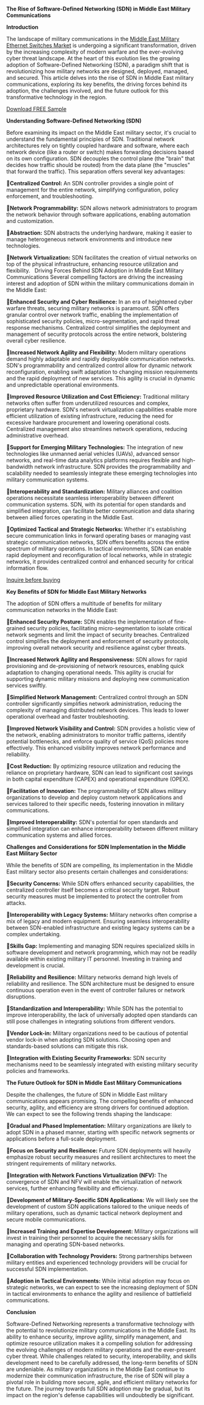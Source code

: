**The Rise of Software-Defined Networking (SDN) in Middle East Military Communications**

**Introduction**

The landscape of military communications in the [Middle East Military Ethernet Switches Market](https://www.nextmsc.com/report/middle-east-military-ethernet-switches-market) is undergoing a significant transformation, driven by the increasing complexity of modern warfare and the ever-evolving cyber threat landscape. At the heart of this evolution lies the growing adoption of Software-Defined Networking (SDN), a paradigm shift that is revolutionizing how military networks are designed, deployed, managed, and secured. This article delves into the rise of SDN in Middle East military communications, exploring its key benefits, the driving forces behind its adoption, the challenges involved, and the future outlook for this transformative technology in the region.

[Download FREE Sample](https://www.nextmsc.com/middle-east-military-ethernet-switches-market/request-sample)

**Understanding Software-Defined Networking (SDN)**

Before examining its impact on the Middle East military sector, it's crucial to understand the fundamental principles of SDN. Traditional network architectures rely on tightly coupled hardware and software, where each network device (like a router or switch) makes forwarding decisions based on its own configuration. SDN decouples the control plane (the "brain" that decides how traffic should be routed) from the data plane (the "muscles" that forward the traffic). This separation offers several key advantages:   

**Centralized Control:** An SDN controller provides a single point of management for the entire network, simplifying configuration, policy enforcement, and troubleshooting.   

**Network Programmability:** SDN allows network administrators to program the network behavior through software applications, enabling automation and customization.   

**Abstraction:** SDN abstracts the underlying hardware, making it easier to manage heterogeneous network environments and introduce new technologies.   

**Network Virtualization:** SDN facilitates the creation of virtual networks on top of the physical infrastructure, enhancing resource utilization and flexibility.   
Driving Forces Behind SDN Adoption in Middle East Military Communications
Several compelling factors are driving the increasing interest and adoption of SDN within the military communications domain in the Middle East:

**Enhanced Security and Cyber Resilience:** In an era of heightened cyber warfare threats, securing military networks is paramount. SDN offers granular control over network traffic, enabling the implementation of sophisticated security policies, micro-segmentation, and rapid threat response mechanisms. Centralized control simplifies the deployment and management of security protocols across the entire network, bolstering overall cyber resilience.   

**Increased Network Agility and Flexibility:** Modern military operations demand highly adaptable and rapidly deployable communication networks. SDN's programmability and centralized control allow for dynamic network reconfiguration, enabling swift adaptation to changing mission requirements and the rapid deployment of new services. This agility is crucial in dynamic and unpredictable operational environments.   

**Improved Resource Utilization and Cost Efficiency:** Traditional military networks often suffer from underutilized resources and complex, proprietary hardware. SDN's network virtualization capabilities enable more efficient utilization of existing infrastructure, reducing the need for excessive hardware procurement and lowering operational costs. Centralized management also streamlines network operations, reducing administrative overhead.   

**Support for Emerging Military Technologies:** The integration of new technologies like unmanned aerial vehicles (UAVs), advanced sensor networks, and real-time data analytics platforms requires flexible and high-bandwidth network infrastructure. SDN provides the programmability and scalability needed to seamlessly integrate these emerging technologies into military communication systems.

**Interoperability and Standardization:** Military alliances and coalition operations necessitate seamless interoperability between different communication systems. SDN, with its potential for open standards and simplified integration, can facilitate better communication and data sharing between allied forces operating in the Middle East.   

**Optimized Tactical and Strategic Networks:** Whether it's establishing secure communication links in forward operating bases or managing vast strategic communication networks, SDN offers benefits across the entire spectrum of military operations. In tactical environments, SDN can enable rapid deployment and reconfiguration of local networks, while in strategic networks, it provides centralized control and enhanced security for critical information flow.   

[Inquire before buying](https://www.nextmsc.com/middle-east-military-ethernet-switches-market/inquire-before-buying)

**Key Benefits of SDN for Middle East Military Networks**

The adoption of SDN offers a multitude of benefits for military communication networks in the Middle East:

**Enhanced Security Posture:** SDN enables the implementation of fine-grained security policies, facilitating micro-segmentation to isolate critical network segments and limit the impact of security breaches. Centralized control simplifies the deployment and enforcement of security protocols, improving overall network security and resilience against cyber threats.   

**Increased Network Agility and Responsiveness:** SDN allows for rapid provisioning and de-provisioning of network resources, enabling quick adaptation to changing operational needs. This agility is crucial for supporting dynamic military missions and deploying new communication services swiftly.   

**Simplified Network Management:** Centralized control through an SDN controller significantly simplifies network administration, reducing the complexity of managing distributed network devices. This leads to lower operational overhead and faster troubleshooting.   

**Improved Network Visibility and Control:** SDN provides a holistic view of the network, enabling administrators to monitor traffic patterns, identify potential bottlenecks, and enforce quality of service (QoS) policies more effectively. This enhanced visibility improves network performance and reliability.   

**Cost Reduction:** By optimizing resource utilization and reducing the reliance on proprietary hardware, SDN can lead to significant cost savings in both capital expenditure (CAPEX) and operational expenditure (OPEX).   

**Facilitation of Innovation:** The programmability of SDN allows military organizations to develop and deploy custom network applications and services tailored to their specific needs, fostering innovation in military communications.   

**Improved Interoperability:** SDN's potential for open standards and simplified integration can enhance interoperability between different military communication systems and allied forces.   

**Challenges and Considerations for SDN Implementation in the Middle East Military Sector**

While the benefits of SDN are compelling, its implementation in the Middle East military sector also presents certain challenges and considerations:

**Security Concerns:** While SDN offers enhanced security capabilities, the centralized controller itself becomes a critical security target. Robust security measures must be implemented to protect the controller from attacks.   

**Interoperability with Legacy Systems:** Military networks often comprise a mix of legacy and modern equipment. Ensuring seamless interoperability between SDN-enabled infrastructure and existing legacy systems can be a complex undertaking.   

**Skills Gap:** Implementing and managing SDN requires specialized skills in software development and network programming, which may not be readily available within existing military IT personnel. Investing in training and development is crucial.   

**Reliability and Resilience:** Military networks demand high levels of reliability and resilience. The SDN architecture must be designed to ensure continuous operation even in the event of controller failures or network disruptions.   

**Standardization and Interoperability:** While SDN has the potential to improve interoperability, the lack of universally adopted open standards can still pose challenges in integrating solutions from different vendors.   

**Vendor Lock-in:** Military organizations need to be cautious of potential vendor lock-in when adopting SDN solutions. Choosing open and standards-based solutions can mitigate this risk.

**Integration with Existing Security Frameworks:** SDN security mechanisms need to be seamlessly integrated with existing military security policies and frameworks.   

**The Future Outlook for SDN in Middle East Military Communications**

Despite the challenges, the future of SDN in Middle East military communications appears promising. The compelling benefits of enhanced security, agility, and efficiency are strong drivers for continued adoption. We can expect to see the following trends shaping the landscape:

**Gradual and Phased Implementation:** Military organizations are likely to adopt SDN in a phased manner, starting with specific network segments or applications before a full-scale deployment.

**Focus on Security and Resilience:** Future SDN deployments will heavily emphasize robust security measures and resilient architectures to meet the stringent requirements of military networks.   

**Integration with Network Functions Virtualization (NFV):** The convergence of SDN and NFV will enable the virtualization of network services, further enhancing flexibility and efficiency.

**Development of Military-Specific SDN Applications:** We will likely see the development of custom SDN applications tailored to the unique needs of military operations, such as dynamic tactical network deployment and secure mobile communications.

**Increased Training and Expertise Development:** Military organizations will invest in training their personnel to acquire the necessary skills for managing and operating SDN-based networks.

**Collaboration with Technology Providers:** Strong partnerships between military entities and experienced technology providers will be crucial for successful SDN implementation.

**Adoption in Tactical Environments:** While initial adoption may focus on strategic networks, we can expect to see the increasing deployment of SDN in tactical environments to enhance the agility and resilience of battlefield communications.

**Conclusion**

Software-Defined Networking represents a transformative technology with the potential to revolutionize military communications in the Middle East. Its ability to enhance security, improve agility, simplify management, and optimize resource utilization makes it a compelling solution for addressing the evolving challenges of modern military operations and the ever-present cyber threat. While challenges related to security, interoperability, and skills development need to be carefully addressed, the long-term benefits of SDN are undeniable. As military organizations in the Middle East continue to modernize their communication infrastructure, the rise of SDN will play a pivotal role in building more secure, agile, and efficient military networks for the future. The journey towards full SDN adoption may be gradual, but its impact on the region's defense capabilities will undoubtedly be significant.

